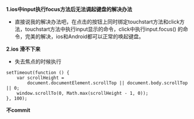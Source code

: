 
**1.ios中input执行focus方法后无法调起键盘的解决办法**
- 直接说我的解决办法吧，在点击的按钮上同时绑定touchstart方法和click方法，touchstart方法中执行input显示的命令，click中执行input.focus() 的命令，完美的解决，ios和Android都可以正常的唤起键盘。


**2.ios 滑不下来**
- 失去焦点的时候执行

```
setTimeout(function () {
    var scrollHeight =
        document.documentElement.scrollTop || document.body.scrollTop || 0;
    window.scrollTo(0, Math.max(scrollHeight - 1, 0));
}, 100);

```
**不commit**